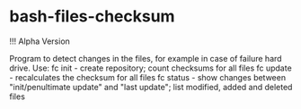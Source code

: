 # bash-files-checksum 
!!! Alpha Version

Program to detect changes in the files, for example in case of failure hard drive.
Use:
   fc init - create repository; count checksums for all files
   fc update - recalculates the checksum for all files
   fc status - show changes between "init/penultimate update" and "last update"; list modified, added and deleted files


